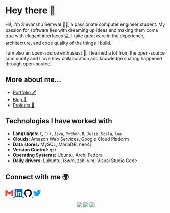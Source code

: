 # Hey there 👋

Hi!, I'm Shivanshu Semwal 👨‍🎓, a passionate computer engineer student. 
My passion for software lies with dreaming up ideas and making them come true with elegant interfaces 💻. 
I take great care in the experience, architecture, and code quality of the things I build.

I am also an open-source enthusiast 🌟. I learned a lot from the open-source community and I love how collaboration and knowledge sharing happened through open-source.

## More about me...

- [Portfolio 🖊](https://shivanshu-semwal.github.io)
- [Blog 📝](https://shivanshu-semwal.github.io/blog/)
- [Projects 🚧](https://shivanshu-semwal.github.io/blog/)

## Technologies I have worked with

- **Languages:**
  `C`, `C++`, `Java`, `Python`, `R`, `Julia`, `Scala`, `lua`
- **Clouds:**
  Amazon Web Services, Google Cloud Platform
- **Data stores:**
  MySQL, MariaDB, neo4j
- **Version Control:**
  `git`
- **Operating Systems:**
  Ubuntu, Arch, Fedora
- **Daily drivers:**
  Lubuntu, i3wm, zsh, vim, Visual Studio Code

## Connect with me 🌍

<a href="mailto:semwalshivanshu@gmail.com?subject=github:">
  <img height="25px" src="./img/gmail.svg">
</a>
<a href="https://www.linkedin.com/in/shivanshu-semwal/">
  <img height="25px" src="./img/linkedin.svg">
</a>
<a href="https://github.com/totoro-ghost">
  <img height="25px" src="./img/github.svg">
</a>
<a href="https://twitter.com/shivanshusemwal">
  <img height="25px" src="./img/twitter.svg">
</a>

<p align="center">
  <img height="50%" width="auto" src ="https://github-readme-stats.vercel.app/api?username=shivanshu-semwal&show_icons=true&count_private=true&theme=darcula&hide_border=true&hide=issues,contribs&bg_color=00000000">
  <img height="50%" width="auto" src ="https://github-readme-stats.vercel.app/api/top-langs/?username=shivanshu-semwal&layout=compact&hide_border=true&theme=darcula&bg_color=00000000&langs_count=6&hide=jupyter%20notebook,tex,css,php">
  <img src ="https://github-readme-streak-stats.herokuapp.com?user=shivanshu-semwal&theme=darcula&hide_border=true&background=FFFFFF00">
  <br>
</p>